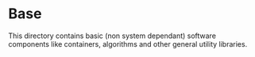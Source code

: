 Base
====
This directory contains basic (non system dependant) software components 
like containers, algorithms and other general utility libraries.


 
 

